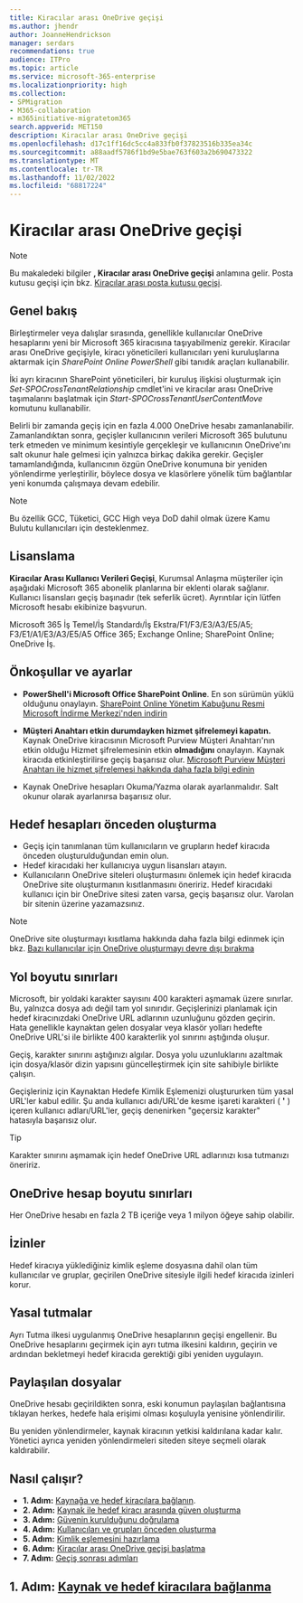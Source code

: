 ```yaml
---
title: Kiracılar arası OneDrive geçişi
ms.author: jhendr
author: JoanneHendrickson
manager: serdars
recommendations: true
audience: ITPro
ms.topic: article
ms.service: microsoft-365-enterprise
ms.localizationpriority: high
ms.collection:
- SPMigration
- M365-collaboration
- m365initiative-migratetom365
search.appverid: MET150
description: Kiracılar arası OneDrive geçişi
ms.openlocfilehash: d17c1ff16dc5cc4a833fb0f37823516b335ea34c
ms.sourcegitcommit: a88aadf5786f1bd9e5bae763f603a2b690473322
ms.translationtype: MT
ms.contentlocale: tr-TR
ms.lasthandoff: 11/02/2022
ms.locfileid: "68817224"
---
```

# <a name="cross-tenant-onedrive-migration"></a>Kiracılar arası OneDrive geçişi

>[!Note]
> Bu makaledeki bilgiler **, Kiracılar arası OneDrive geçişi** anlamına gelir. Posta kutusu geçişi için bkz. [Kiracılar arası posta kutusu geçişi](/microsoft-365/enterprise/cross-tenant-mailbox-migration).

## <a name="overview"></a>Genel bakış

Birleştirmeler veya dalışlar sırasında, genellikle kullanıcılar OneDrive hesaplarını yeni bir Microsoft 365 kiracısına taşıyabilmeniz gerekir. Kiracılar arası OneDrive geçişiyle, kiracı yöneticileri kullanıcıları yeni kuruluşlarına aktarmak için *SharePoint Online PowerShell* gibi tanıdık araçları kullanabilir.

İki ayrı kiracının SharePoint yöneticileri, bir kuruluş ilişkisi oluşturmak için *Set-SPOCrossTenantRelationship* cmdlet'ini ve kiracılar arası OneDrive taşımalarını başlatmak için *Start-SPOCrossTenantUserContentMove* komutunu kullanabilir.

Belirli bir zamanda geçiş için en fazla 4.000 OneDrive hesabı zamanlanabilir. Zamanlandıktan sonra, geçişler kullanıcının verileri Microsoft 365 bulutunu terk etmeden ve minimum kesintiyle gerçekleşir ve kullanıcının OneDrive'ını salt okunur hale gelmesi için yalnızca birkaç dakika gerekir. Geçişler tamamlandığında, kullanıcının özgün OneDrive konumuna bir yeniden yönlendirme yerleştirilir, böylece dosya ve klasörlere yönelik tüm bağlantılar yeni konumda çalışmaya devam edebilir. 

>[!Note]
>Bu özellik GCC, Tüketici, GCC High veya DoD dahil olmak üzere Kamu Bulutu kullanıcıları için desteklenmez.

## <a name="licensing"></a>Lisanslama

**Kiracılar Arası Kullanıcı Verileri Geçişi**, Kurumsal Anlaşma müşteriler için aşağıdaki Microsoft 365 abonelik planlarına bir eklenti olarak sağlanır. Kullanıcı lisansları geçiş başınadır (tek seferlik ücret). Ayrıntılar için lütfen Microsoft hesabı ekibinize başvurun.
 
Microsoft 365 İş Temel/İş Standardı/İş Ekstra/F1/F3/E3/A3/E5/A5; F3/E1/A1/E3/A3/E5/A5 Office 365; Exchange Online; SharePoint Online; OneDrive İş.


## <a name="prerequisites-and-settings"></a>Önkoşullar ve ayarlar

- **PowerShell'i Microsoft Office SharePoint Online**. En son sürümün yüklü olduğunu onaylayın. [SharePoint Online Yönetim Kabuğunu Resmi Microsoft İndirme Merkezi'nden indirin](/download/details.aspx?id=35588)

- **Müşteri Anahtarı etkin durumdayken hizmet şifrelemeyi kapatın.** Kaynak OneDrive kiracısının Microsoft Purview Müşteri Anahtarı'nın etkin olduğu Hizmet şifrelemesinin etkin **olmadığını** onaylayın. Kaynak kiracıda etkinleştirilirse geçiş başarısız olur. [Microsoft Purview Müşteri Anahtarı ile hizmet şifrelemesi hakkında daha fazla bilgi edinin](/microsoft-365/compliance/customer-key-overview)

- Kaynak OneDrive hesapları Okuma/Yazma olarak ayarlanmalıdır. Salt okunur olarak ayarlanırsa başarısız olur.

## <a name="pre-create-target-accounts"></a>Hedef hesapları önceden oluşturma

- Geçiş için tanımlanan tüm kullanıcıların ve grupların hedef kiracıda önceden oluşturulduğundan emin olun.
- Hedef kiracıdaki her kullanıcıya uygun lisansları atayın.
- Kullanıcıların OneDrive siteleri oluşturmasını önlemek için hedef kiracıda OneDrive site oluşturmanın kısıtlanmasını öneririz. Hedef kiracıdaki kullanıcı için bir OneDrive sitesi zaten varsa, geçiş başarısız olur.  Varolan bir sitenin üzerine yazamazsınız.

>[!Note]
>OneDrive site oluşturmayı kısıtlama hakkında daha fazla bilgi edinmek için bkz. [Bazı kullanıcılar için OneDrive oluşturmayı devre dışı bırakma](/sharepoint/manage-user-profiles#disable-onedrive-creation-for-some-users)


## <a name="path-size-limits"></a>Yol boyutu sınırları

Microsoft, bir yoldaki karakter sayısını 400 karakteri aşmamak üzere sınırlar. Bu, yalnızca dosya adı değil tam yol sınırıdır. Geçişlerinizi planlamak için hedef kiracınızdaki OneDrive URL adlarının uzunluğunu gözden geçirin. Hata genellikle kaynaktan gelen dosyalar veya klasör yolları hedefte OneDrive URL'si ile birlikte 400 karakterlik yol sınırını aştığında oluşur. 

Geçiş, karakter sınırını aştığınızı algılar. Dosya yolu uzunluklarını azaltmak için dosya/klasör dizin yapısını güncelleştirmek için site sahibiyle birlikte çalışın.

Geçişleriniz için Kaynaktan Hedefe Kimlik Eşlemenizi oluştururken tüm yasal URL'ler kabul edilir. Şu anda kullanıcı adı/URL'de kesme işareti karakteri ( **'** ) içeren kullanıcı adları/URL'ler, geçiş denenirken "geçersiz karakter" hatasıyla başarısız olur.

>[!Tip]
>Karakter sınırını aşmamak için hedef OneDrive URL adlarınızı kısa tutmanızı öneririz.

## <a name="onedrive-account-size-limits"></a>OneDrive hesap boyutu sınırları
Her OneDrive hesabı en fazla 2 TB içeriğe veya 1 milyon öğeye sahip olabilir.


## <a name="permissions"></a>İzinler

Hedef kiracıya yüklediğiniz kimlik eşleme dosyasına dahil olan tüm kullanıcılar ve gruplar, geçirilen OneDrive sitesiyle ilgili hedef kiracıda izinleri korur.

## <a name="legal-holds"></a>Yasal tutmalar
Ayrı Tutma ilkesi uygulanmış OneDrive hesaplarının geçişi engellenir.
Bu OneDrive hesaplarını geçirmek için ayrı tutma ilkesini kaldırın, geçirin ve ardından bekletmeyi hedef kiracıda gerektiği gibi yeniden uygulayın.

## <a name="shared-files"></a>Paylaşılan dosyalar

OneDrive hesabı geçirildikten sonra, eski konumun paylaşılan bağlantısına tıklayan herkes, hedefe hala erişimi olması koşuluyla yenisine yönlendirilir. 

Bu yeniden yönlendirmeler, kaynak kiracının yetkisi kaldırılana kadar kalır. Yönetici ayrıca yeniden yönlendirmeleri siteden siteye seçmeli olarak kaldırabilir.

## <a name="how-does-it-work"></a>Nasıl çalışır?

- **1. Adım:** [Kaynağa ve hedef kiracılara bağlanın](cross-tenant-onedrive-migration-step1.md).  
- **2. Adım:** [Kaynak ile hedef kiracı arasında güven oluşturma](cross-tenant-onedrive-migration-step2.md) 
- **3. Adım:** [Güvenin kurulduğunu doğrulama](cross-tenant-onedrive-migration-step3.md) 
- **4. Adım:** [Kullanıcıları ve grupları önceden oluşturma](cross-tenant-onedrive-migration-step4.md)  
- **5. Adım:** [Kimlik eşlemesini hazırlama](cross-tenant-onedrive-migration-step5.md)
- **6. Adım:** [Kiracılar arası OneDrive geçişi başlatma](cross-tenant-onedrive-migration-step6.md)
- **7. Adım:** [Geçiş sonrası adımları](cross-tenant-onedrive-migration-step7.md)

## <a name="step-1-connect-to-source-and-target-tenants"></a>1. Adım: [Kaynak ve hedef kiracılara bağlanma](cross-tenant-onedrive-migration-step1.md)